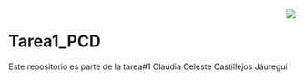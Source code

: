<img style="float: right; margin: 0px 0px 15px 15px;" src="https://upload.wikimedia.org/wikipedia/commons/d/db/Logo_ITESO_normal.jpg" />

# Tarea1_PCD
Este repositorio es parte de la tarea#1
Claudia Celeste Castillejos Jáuregui 

